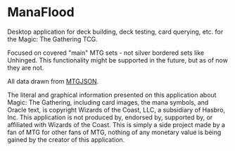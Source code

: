 # ManaFlood
Desktop application for deck building, deck testing, card querying, etc. for the Magic: The Gathering TCG.

Focused on covered "main" MTG sets - not silver bordered sets like Unhinged. This functionality might be supported in the future, but as of now they are not.

All data drawn from [MTGJSON](https://mtgjson.com/).

The literal and graphical information presented on this application about Magic: The Gathering, including card images, the mana symbols, and Oracle text, is copyright Wizards of the Coast, LLC, a subsidiary of Hasbro, Inc. This application is not produced by, endorsed by, supported by, or affiliated with Wizards of the Coast. This is simply a side project made by a fan of MTG for other fans of MTG, nothing of any monetary value is being gained by the creator of this application.

